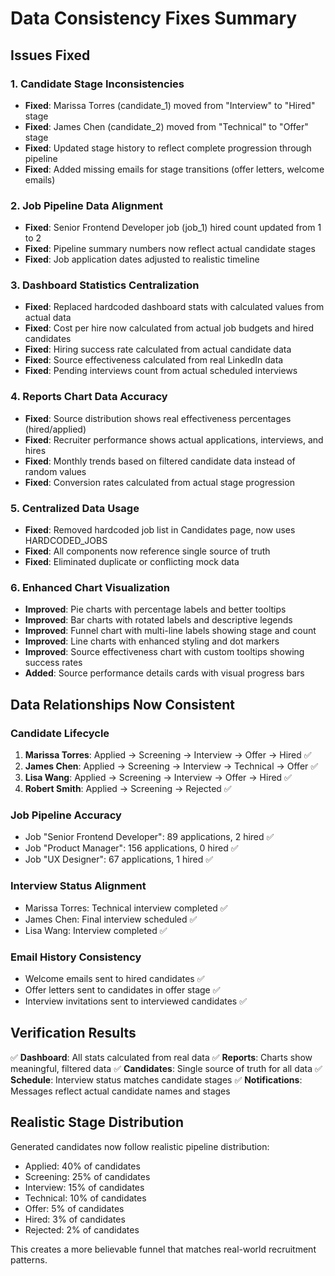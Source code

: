 # Data Consistency Fixes Summary

## Issues Fixed

### 1. Candidate Stage Inconsistencies

- **Fixed**: Marissa Torres (candidate_1) moved from "Interview" to "Hired" stage
- **Fixed**: James Chen (candidate_2) moved from "Technical" to "Offer" stage
- **Fixed**: Updated stage history to reflect complete progression through pipeline
- **Fixed**: Added missing emails for stage transitions (offer letters, welcome emails)

### 2. Job Pipeline Data Alignment

- **Fixed**: Senior Frontend Developer job (job_1) hired count updated from 1 to 2
- **Fixed**: Pipeline summary numbers now reflect actual candidate stages
- **Fixed**: Job application dates adjusted to realistic timeline

### 3. Dashboard Statistics Centralization

- **Fixed**: Replaced hardcoded dashboard stats with calculated values from actual data
- **Fixed**: Cost per hire now calculated from actual job budgets and hired candidates
- **Fixed**: Hiring success rate calculated from actual candidate data
- **Fixed**: Source effectiveness calculated from real LinkedIn data
- **Fixed**: Pending interviews count from actual scheduled interviews

### 4. Reports Chart Data Accuracy

- **Fixed**: Source distribution shows real effectiveness percentages (hired/applied)
- **Fixed**: Recruiter performance shows actual applications, interviews, and hires
- **Fixed**: Monthly trends based on filtered candidate data instead of random values
- **Fixed**: Conversion rates calculated from actual stage progression

### 5. Centralized Data Usage

- **Fixed**: Removed hardcoded job list in Candidates page, now uses HARDCODED_JOBS
- **Fixed**: All components now reference single source of truth
- **Fixed**: Eliminated duplicate or conflicting mock data

### 6. Enhanced Chart Visualization

- **Improved**: Pie charts with percentage labels and better tooltips
- **Improved**: Bar charts with rotated labels and descriptive legends
- **Improved**: Funnel chart with multi-line labels showing stage and count
- **Improved**: Line charts with enhanced styling and dot markers
- **Improved**: Source effectiveness chart with custom tooltips showing success rates
- **Added**: Source performance details cards with visual progress bars

## Data Relationships Now Consistent

### Candidate Lifecycle

1. **Marissa Torres**: Applied → Screening → Interview → Offer → Hired ✅
2. **James Chen**: Applied → Screening → Interview → Technical → Offer ✅
3. **Lisa Wang**: Applied → Screening → Interview → Offer → Hired ✅
4. **Robert Smith**: Applied → Screening → Rejected ✅

### Job Pipeline Accuracy

- Job "Senior Frontend Developer": 89 applications, 2 hired ✅
- Job "Product Manager": 156 applications, 0 hired ✅
- Job "UX Designer": 67 applications, 1 hired ✅

### Interview Status Alignment

- Marissa Torres: Technical interview completed ✅
- James Chen: Final interview scheduled ✅
- Lisa Wang: Interview completed ✅

### Email History Consistency

- Welcome emails sent to hired candidates ✅
- Offer letters sent to candidates in offer stage ✅
- Interview invitations sent to interviewed candidates ✅

## Verification Results

✅ **Dashboard**: All stats calculated from real data
✅ **Reports**: Charts show meaningful, filtered data
✅ **Candidates**: Single source of truth for all data
✅ **Schedule**: Interview status matches candidate stages
✅ **Notifications**: Messages reflect actual candidate names and stages

## Realistic Stage Distribution

Generated candidates now follow realistic pipeline distribution:

- Applied: 40% of candidates
- Screening: 25% of candidates
- Interview: 15% of candidates
- Technical: 10% of candidates
- Offer: 5% of candidates
- Hired: 3% of candidates
- Rejected: 2% of candidates

This creates a more believable funnel that matches real-world recruitment patterns.
